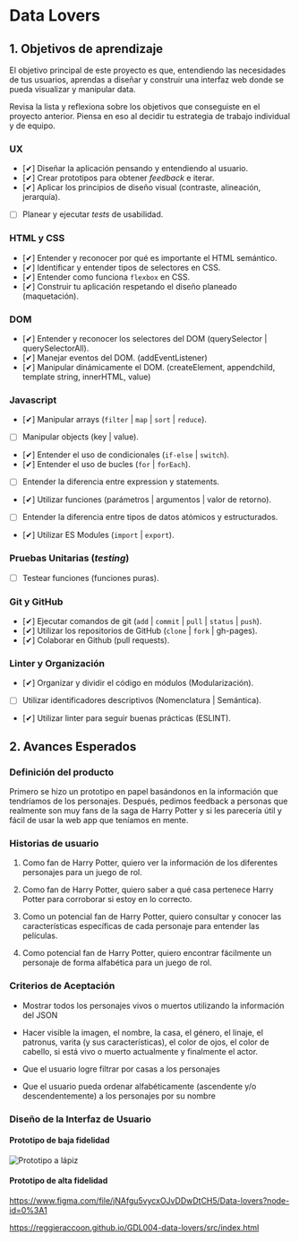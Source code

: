 # Data Lovers

## 1. Objetivos de aprendizaje

El objetivo principal de este proyecto es que, entendiendo las necesidades de
tus usuarios, aprendas a diseñar y construir una interfaz web donde se pueda
visualizar y manipular data.

Revisa la lista y reflexiona sobre los objetivos que conseguiste en el
proyecto anterior. Piensa en eso al decidir tu estrategia de trabajo individual
y de equipo.

### UX

- [✔] Diseñar la aplicación pensando y entendiendo al usuario.
- [✔] Crear prototipos para obtener _feedback_ e iterar.
- [✔] Aplicar los principios de diseño visual (contraste, alineación, jerarquía).
- [ ] Planear y ejecutar _tests_ de usabilidad.

### HTML y CSS

- [✔] Entender y reconocer por qué es importante el HTML semántico.
- [✔] Identificar y entender tipos de selectores en CSS.
- [✔] Entender como funciona `flexbox` en CSS.
- [✔] Construir tu aplicación respetando el diseño planeado (maquetación).

### DOM

- [✔] Entender y reconocer los selectores del DOM (querySelector | querySelectorAll).
- [✔] Manejar eventos del DOM. (addEventListener)
- [✔] Manipular dinámicamente el DOM. (createElement, appendchild, template string, innerHTML, value)

### Javascript

- [✔] Manipular arrays (`filter` | `map` | `sort` | `reduce`).
- [ ] Manipular objects (key | value).
- [✔] Entender el uso de condicionales (`if-else` | `switch`).
- [✔] Entender el uso de bucles (`for` | `forEach`).
- [ ] Entender la diferencia entre expression y statements.
- [✔] Utilizar funciones (parámetros | argumentos | valor de retorno).
- [ ] Entender la diferencia entre tipos de datos atómicos y estructurados.
- [✔] Utilizar ES Modules (`import` | `export`).

### Pruebas Unitarias (_testing_)
- [ ] Testear funciones (funciones puras).

### Git y GitHub
- [✔] Ejecutar comandos de git (`add` | `commit` | `pull` | `status` | `push`).
- [✔] Utilizar los repositorios de GitHub (`clone` | `fork` | gh-pages).
- [✔] Colaborar en Github (pull requests).

### Linter y Organización
- [✔] Organizar y dividir el código en módulos (Modularización).
- [ ] Utilizar identificadores descriptivos (Nomenclatura | Semántica).
- [✔] Utilizar linter para seguir buenas prácticas (ESLINT).

## 2. Avances Esperados


### Definición del producto

Primero se hizo un prototipo en papel basándonos en la información que tendríamos
 de los personajes. Después, pedimos feedback a personas que realmente son muy
 fans de la saga de Harry Potter y si les parecería útil y fácil de usar la web
 app que teníamos en mente.

### Historias de usuario

1. Como fan de Harry Potter, quiero ver la información de los diferentes personajes
para un juego de rol.

2. Como fan de Harry Potter, quiero saber a qué casa pertenece Harry Potter para
corroborar si estoy en lo correcto.

3. Como un potencial fan de Harry Potter, quiero consultar y conocer las
características específicas de cada personaje para entender las películas.

4. Como potencial fan de Harry Potter, quiero encontrar fácilmente un personaje
de forma alfabética para un juego de rol.

### Criterios de Aceptación

- Mostrar todos los personajes vivos o muertos utilizando la información del
JSON

- Hacer visible la imagen, el nombre, la casa, el género, el linaje, el patronus,
varita (y sus características), el color de ojos, el color de cabello, si está
vivo o muerto actualmente y finalmente el actor.

- Que el usuario logre filtrar por casas a los personajes

- Que el usuario pueda ordenar alfabéticamente (ascendente y/o descendentemente)
a los personajes por su nombre

### Diseño de la Interfaz de Usuario

#### Prototipo de baja fidelidad

![Prototipo a lápiz](https://github.com/reggieraccoon/GDL004-data-lovers/blob/master/photo_2019-11-28_09-36-54.jpg)

#### Prototipo de alta fidelidad

https://www.figma.com/file/jNAfgu5vycxOJvDDwDtCH5/Data-lovers?node-id=0%3A1

https://reggieraccoon.github.io/GDL004-data-lovers/src/index.html 
